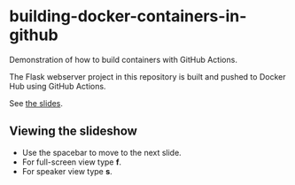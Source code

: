 # building-docker-containers-in-github
Demonstration of how to build containers with GitHub Actions.

The Flask webserver project in this repository is built and pushed to Docker Hub using GitHub Actions.

See [the slides](flaskserver/static/slides.md).

## Viewing the slideshow

* Use the spacebar to move to the next slide.  
* For full-screen view type **f**.
* For speaker view type **s**.
